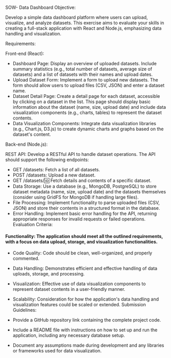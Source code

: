 SOW- Data Dashboard
Objective:

Develop a simple data dashboard platform where users can upload, visualize, and analyze datasets. This exercise aims to evaluate your skills in creating a full-stack application with React and Node.js, emphasizing data handling and visualization.

Requirements:

Front-end (React):

- Dashboard Page: Display an overview of uploaded datasets. Include summary statistics (e.g., total number of datasets, average size of datasets) and a list of datasets with their names and upload dates.
- Upload Dataset Form: Implement a form to upload new datasets. The form should allow users to upload files (CSV, JSON) and enter a dataset name.
- Dataset Detail Page: Create a detail page for each dataset, accessible by clicking on a dataset in the list. This page should display basic information about the dataset (name, size, upload date) and include data visualization components (e.g., charts, tables) to represent the dataset contents.
- Data Visualization Components: Integrate data visualization libraries (e.g., Chart.js, D3.js) to create dynamic charts and graphs based on the dataset's content.

Back-end (Node.js):

REST API: Develop a RESTful API to handle dataset operations. The API should support the following endpoints:

- GET /datasets: Fetch a list of all datasets.
- POST /datasets: Upload a new dataset.
- GET /datasets/:id: Fetch details and contents of a specific dataset.
- Data Storage: Use a database (e.g., MongoDB, PostgreSQL) to store dataset metadata (name, size, upload date) and the datasets themselves (consider using GridFS for MongoDB if handling large files).
- File Processing: Implement functionality to parse uploaded files (CSV, JSON) and store their contents in a structured format in the database.
- Error Handling: Implement basic error handling for the API, returning appropriate responses for invalid requests or failed operations.
  Evaluation Criteria:

#### Functionality: The application should meet all the outlined requirements, with a focus on data upload, storage, and visualization functionalities.

- Code Quality: Code should be clean, well-organized, and properly commented.
- Data Handling: Demonstrates efficient and effective handling of data uploads, storage, and processing.
- Visualization: Effective use of data visualization components to represent dataset contents in a user-friendly manner.
- Scalability: Consideration for how the application's data handling and visualization features could be scaled or extended.
  Submission Guidelines:

- Provide a GitHub repository link containing the complete project code.
- Include a README file with instructions on how to set up and run the application, including any necessary database setup.
- Document any assumptions made during development and any libraries or frameworks used for data visualization.
